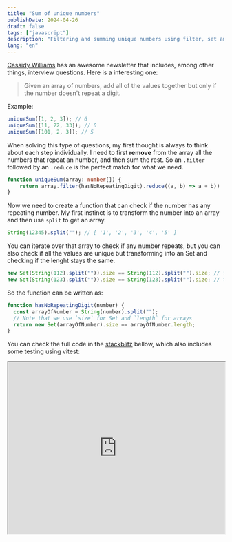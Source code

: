 ```yaml
---
title: "Sum of unique numbers"
publishDate: 2024-04-26
draft: false
tags: ["javascript"]
description: "Filtering and summing unique numbers using filter, set and reduce"
lang: "en"
---
```


[Cassidy Williams](https://cassidoo.co/) has an awesome newsletter that includes, among other things, interview questions. Here is a interesting one:

> Given an array of numbers, add all of the values together but only if the number doesn't repeat a digit.

Example:

```ts
uniqueSum([1, 2, 3]); // 6
uniqueSum([11, 22, 33]); // 0
uniqueSum([101, 2, 3]); // 5
```

When solving this type of questions, my first thought is always to think about each step individually. I need to first **remove** from the array all the numbers that repeat an number, and then sum the rest. So an `.filter` followed by an `.reduce` is the perfect match for what we need.

```ts
function uniqueSum(array: number[]) {
	return array.filter(hasNoRepeatingDigit).reduce((a, b) => a + b))
}
```

Now we need to create a function that can check if the number has any repeating number. My first instinct is to transform the number into an array and then use `split` to get an array.

```ts
String(12345).split(""); // [ '1', '2', '3', '4', '5' ]
```

You can iterate over that array to check if any number repeats, but you can also check if all the values are unique but transforming into an Set and checking if the lenght stays the same.

```ts
new Set(String(112).split("")).size == String(112).split("").size; // false
new Set(String(123).split("")).size == String(123).split("").size; // true
```

So the function can be written as:

```ts
function hasNoRepeatingDigit(number) {
  const arrayOfNumber = String(number).split("");
  // Note that we use `size` for Set and `length` for arrays
  return new Set(arrayOfNumber).size == arrayOfNumber.length;
}
```

You can check the full code in the [stackblitz](https://stackblitz.com/edit/stackblitz-starters-y3zwbb?file=index.ts) bellow, which also includes some testing using vitest:

<iframe src="https://stackblitz.com/edit/stackblitz-starters-y3zwbb?embed=1&file=index.ts&view=editor" width="100%" height="400px">

</iframe>
